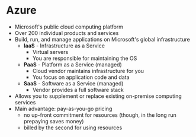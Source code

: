 # Azure

* Microsoft's public cloud computing platform
* Over 200 individual products and services
* Build, run, and manage applications on Microsoft's global infrastructure
  * **IaaS** - Infrastructure as a Service
    * Virtual servers
    * You are responsible for maintaining the OS
  * **PaaS** - Platform as a Service (managed)
    * Cloud vendor maintains infrastructure for you
    * You focus on application code and data
  * **SaaS** - Software as a Service (managed)
    * Vendor provides a full software stack
* Allows you to supplement or replace existing on-premise computing services
* Main advantage: pay-as-you-go pricing
  * no up-front commitment for resources (though, in the long run prepaying saves money)
  * billed by the second for using resources
